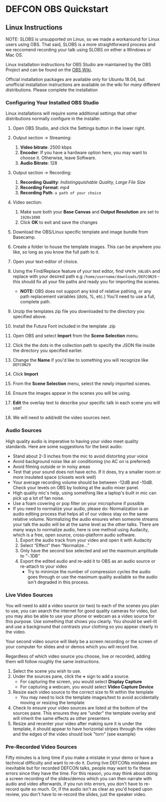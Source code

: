 # DEFCON OBS Quickstart

## Linux Instructions

NOTE: SLOBS is unsupported on Linux, so we made a workaround for Linux users using OBS. That said, SLOBS is a more straightforward process and we reccomend recording your talk using SLOBS on either a Windows or Mac OS.

Linux installation instructions for OBS Studio are maintained by the OBS Project and can be found on the [OBS Wiki](https://obsproject.com/wiki/install-instructions). 

Official installation packages are available only for Ubuntu 18.04, but unofficial installation instructions are available on the wiki for _many_ different distributions. Please complete the installation 

### Configuring Your Installed OBS Studio

Linux installations will require some additional settings that other distributions normally configure in the installer.

1. Open OBS Studio, and click the Settings button in the lower right.
2. Output section -> Streaming:
    1. __Video bitrate__: 2500 kbps
    2. __Encoder__: If you have a hardware option here, you may want to choose it. Otherwise, leave Software.
    3. __Audio Bitrate__: 128
3. Output section -> Recording: 
    1. __Recording Quality__: *Indistingquishable Quality, Large File Size*
    2. __Recording Format__: *mp4*
    3. __Recording Path__: `a path of your choice`
4. Video section:
    1. Make sure both your __Base Canvas__ and __Output Resolution__ are set to `1920x1080`
    2. Click __OK__ to exit and save the changes

5. Download the OBS/Linux specific template and image bundle from Basecamp.
6. Create a folder to house the template images. This can be anywhere you like, so long as you know the full path to it.
7. Open your text-editor of choice.
8. Using the Find/Replace feature of your text editor, find `%PATH_VALUE%` and replace with your desired path e.g `/home/username/downloads/DEFCON29` - this should fix all your file paths and ready you for importing the scenes.
   - __NOTE:__ OBS does not support any kind of relative pathing, or any path replacement variables (dots, %, etc.) You'll need to use a full, complete path.
9. Unzip the templates zip file you downloaded to the directory you specified above.
10. Install the Futura Font included in the template .zip
11. Open OBS and select __Import__ from the __Scene Selection__ menu.
12. Click the the dots in the collection path to specify the JSON file inside the directory you specified earlier.
13. Change the __Name__ if you'd like to something you will recognize like `DEFCON29`
14. Click __Import__
15. From the __Scene Selection__ menu, select the newly imported scenes.
16. Ensure the images appear in the scenes you will be using.
17. __Edit__ the overlay text to describe your specific talk in each scene you will use!
18. We will need to add/edit the video sources next. 

### Audio Sources
High quality audio is imperative to having your video meet quality standards. Here are some suggestions for the best audio:
- Stand about 2-3 inches from the mic to avoid distorting your voice
- Avoid background noise like air conditioning (no AC on is preferred)
- Avoid filming outside or in noisy areas
- Test that your sound does not have echo. If it does, try a smaller room or more insulated space (closets work well)
- Your average recording volume should be between -12dB and -10dB. Check your levels on OBS by looking at the audio mixer panel.
- High quality mic's help, using something like a laptop's built in mic can pick up a lot of fan noise. 
- Use a foam covering or pop filter on your microphone if possible
- If you need to normalize your audio, please do:
   Normalization is an audio editing process that helps all of our videos stay on the same relative volume. Normalizing the audio ensures when someone streams your talk the audio will be at the same level as the other talks. There are many ways to normalize audio, here is one method using Audacity, which is a free, open source, cross-platform audio software.
   1. Export the audio track from your video and open it with Audacity
   2. Select “Effect” then “Normalize…”
   3. Only have the second box selected and set the maximum amplitude to “-.1DB”
   4. Export the edited audio and re-add it to OBS as an audio source or re-attach to your video
      - Try to minimize the number of compression cycles the audio goes through or use the maximum quality available so the audio isn't degraded in this process.
   


### Live Video Sources
You will need to add a video source (or two) to each of the scenes you plan to use, you can search the internet for good quality cameras for video, but you may also be able to use your phone or webcam as a video source for this purpose. Use something that shows you clearly. You should be well-lit and use a background that contrasts your clothing so you appear clearly in the video.

Your second video source will likely be a screen recording or the screen of your computer for slides and or demos which you will record live. 

Regardless of which video source you choose, live or recorded, adding them will follow roughly the same instructions.
1. Select the scene you wish to use.
2. Under the sources pane, click the __+__ sign to add a source.
   - For capturing the screen, you would select __Display Capture__
   - For capturing a webcam, you would select __Video Capture Device__
3. Resize each video source to the correct size to fit within the template 
    - You may need to lock the template images/text to avoid accidentally moving or resizing the template
4. Check to ensure your video sources are listed at the bottom of the sources pane. This ensures they are "under" the template overlay and will inherit the same effects as other presenters
5. Resize and recenter your video after making sure it is under the template, it should appear to have horizontal stripes through the video and the edges of the video should look "torn" (see example)


### Pre-Recorded Video Sources
Fifty minutes is a long time if you make a mistake in your demo or have a technical difficulty and want to re-do it. During live DEFCONs mistakes are inevitable but for recorded DEFCON talks, people may want to fix these errors since they have the time. For this reason, you may think about doing a screen recording of the slides/demos which you can then narrate with audio and video afterwards, if you run into errors, you don't have to re-record quite so much. Or, if the audio isn't as clear as you'd hoped upon review, you don't have to re-record the slides, just the speaker video.

    

